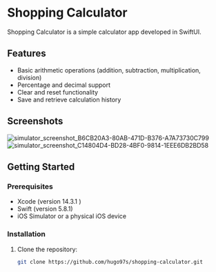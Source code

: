 # Shopping Calculator

Shopping Calculator is a simple calculator app developed in SwiftUI.

## Features

- Basic arithmetic operations (addition, subtraction, multiplication, division)
- Percentage and decimal support
- Clear and reset functionality
- Save and retrieve calculation history

## Screenshots

![simulator_screenshot_B6CB20A3-80AB-471D-B376-A7A73730C799](https://github.com/hugo97s/ShoppingCalculatorApp/assets/29385879/1bf1968d-bc2c-4c24-9a27-968e1f053e73)
![simulator_screenshot_C14804D4-BD28-4BF0-9814-1EEE6DB2BD58](https://github.com/hugo97s/ShoppingCalculatorApp/assets/29385879/38997d53-d51d-4f80-85de-7c69267a9aa6)

## Getting Started

### Prerequisites

- Xcode (version 14.3.1 )
- Swift (version 5.8.1)
- iOS Simulator or a physical iOS device

### Installation

1. Clone the repository:

   ```bash
   git clone https://github.com/hugo97s/shopping-calculator.git
